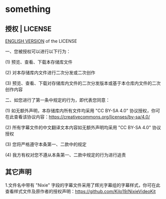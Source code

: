 # something
## 授权 | LICENSE
[ENGLISH VERSION](LICENSE) of the LICENSE

一、您被授权可以进行以下行为：

  (1) 预览、查看、下载本存储库文件 
 
  (2) 对本存储库内文件进行二次分发或二次创作 
  
  (3) 预览、查看、下载对存储库内文件的二次分发版本或基于本仓库内文件的二次创作内容 

   

二、如您进行了第一条中规定的行为，即代表您同意：
 
  (1) 如无额外声明，本存储库内所有文件均采用 "CC BY-SA 4.0" 协议授权，你可在此查看该协议内容：https://creativecommons.org/licenses/by-sa/4.0/ 

  (2) 所有字幕文件的中文翻译文本内容如无额外声明均采用 "CC BY-SA 4.0" 协议授权 

  (3) 您将严格遵守本条第一、二款中的规定 

  (4) 我方有权对您不遵从本条第一、二款中规定的行为进行追责 

## 其它声明
1.文件名中带有 "Nixie" 字段的字幕文件采用了辉光字幕组的字幕样式，你可在此查看样式文件及原作者的授权声明：https://github.com/Kilo19/NixieVideoKit 
